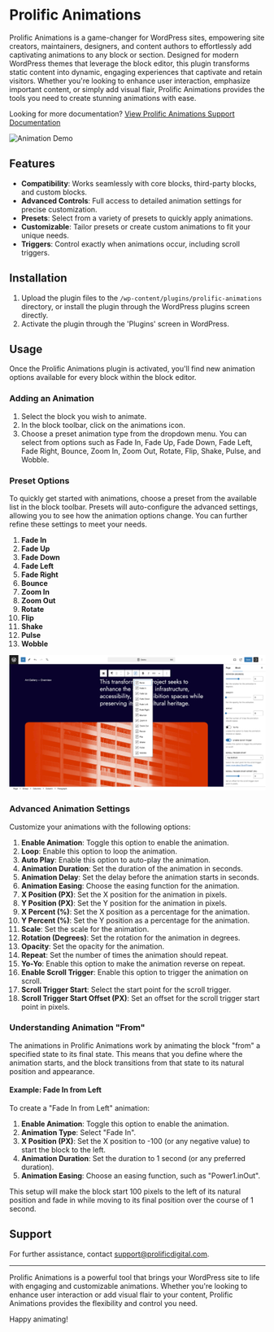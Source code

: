 # Prolific Animations

Prolific Animations is a game-changer for WordPress sites, empowering site creators, maintainers, designers, and content authors to effortlessly add captivating animations to any block or section. Designed for modern WordPress themes that leverage the block editor, this plugin transforms static content into dynamic, engaging experiences that captivate and retain visitors. Whether you're looking to enhance user interaction, emphasize important content, or simply add visual flair, Prolific Animations provides the tools you need to create stunning animations with ease.

Looking for more documentation?
[View Prolific Animations Support Documentation](https://prolificdigital.notion.site/Prolific-Animations-Support-Documentation-for-WordPress-138f73948280458d9a2bcd298ac62354)

![Animation Demo](./assets/screenshots/demo.gif)

## Features

- **Compatibility**: Works seamlessly with core blocks, third-party blocks, and custom blocks.
- **Advanced Controls**: Full access to detailed animation settings for precise customization.
- **Presets**: Select from a variety of presets to quickly apply animations.
- **Customizable**: Tailor presets or create custom animations to fit your unique needs.
- **Triggers**: Control exactly when animations occur, including scroll triggers.

## Installation

1. Upload the plugin files to the `/wp-content/plugins/prolific-animations` directory, or install the plugin through the WordPress plugins screen directly.
2. Activate the plugin through the 'Plugins' screen in WordPress.

## Usage

Once the Prolific Animations plugin is activated, you'll find new animation options available for every block within the block editor.

### Adding an Animation

1. Select the block you wish to animate.
2. In the block toolbar, click on the animations icon.
3. Choose a preset animation type from the dropdown menu. You can select from options such as Fade In, Fade Up, Fade Down, Fade Left, Fade Right, Bounce, Zoom In, Zoom Out, Rotate, Flip, Shake, Pulse, and Wobble.

### Preset Options

To quickly get started with animations, choose a preset from the available list in the block toolbar. Presets will auto-configure the advanced settings, allowing you to see how the animation options change. You can further refine these settings to meet your needs.

1. **Fade In**
2. **Fade Up**
3. **Fade Down**
4. **Fade Left**
5. **Fade Right**
6. **Bounce**
7. **Zoom In**
8. **Zoom Out**
9. **Rotate**
10. **Flip**
11. **Shake**
12. **Pulse**
13. **Wobble**

![Animation Settings](./assets/screenshots/example.png)

### Advanced Animation Settings

Customize your animations with the following options:

1. **Enable Animation**: Toggle this option to enable the animation.
2. **Loop**: Enable this option to loop the animation.
3. **Auto Play**: Enable this option to auto-play the animation.
4. **Animation Duration**: Set the duration of the animation in seconds.
5. **Animation Delay**: Set the delay before the animation starts in seconds.
6. **Animation Easing**: Choose the easing function for the animation.
7. **X Position (PX)**: Set the X position for the animation in pixels.
8. **Y Position (PX)**: Set the Y position for the animation in pixels.
9. **X Percent (%)**: Set the X position as a percentage for the animation.
10. **Y Percent (%)**: Set the Y position as a percentage for the animation.
11. **Scale**: Set the scale for the animation.
12. **Rotation (Degrees)**: Set the rotation for the animation in degrees.
13. **Opacity**: Set the opacity for the animation.
14. **Repeat**: Set the number of times the animation should repeat.
15. **Yo-Yo**: Enable this option to make the animation reverse on repeat.
16. **Enable Scroll Trigger**: Enable this option to trigger the animation on scroll.
17. **Scroll Trigger Start**: Select the start point for the scroll trigger.
18. **Scroll Trigger Start Offset (PX)**: Set an offset for the scroll trigger start point in pixels.

### Understanding Animation "From"

The animations in Prolific Animations work by animating the block "from" a specified state to its final state. This means that you define where the animation starts, and the block transitions from that state to its natural position and appearance.

#### Example: Fade In from Left

To create a "Fade In from Left" animation:

1. **Enable Animation**: Toggle this option to enable the animation.
2. **Animation Type**: Select "Fade In".
3. **X Position (PX)**: Set the X position to -100 (or any negative value) to start the block to the left.
4. **Animation Duration**: Set the duration to 1 second (or any preferred duration).
5. **Animation Easing**: Choose an easing function, such as "Power1.inOut".

This setup will make the block start 100 pixels to the left of its natural position and fade in while moving to its final position over the course of 1 second.

## Support

For further assistance, contact [support@prolificdigital.com](mailto:support@prolificdigital.com).

---

Prolific Animations is a powerful tool that brings your WordPress site to life with engaging and customizable animations. Whether you're looking to enhance user interaction or add visual flair to your content, Prolific Animations provides the flexibility and control you need.

Happy animating!
